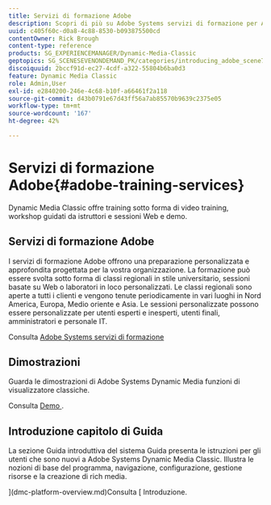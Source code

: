 ```yaml
---
title: Servizi di formazione Adobe
description: Scopri di più su Adobe Systems servizi di formazione per Adobe Systems Dynamic Media Classic.
uuid: c405f60c-d0a8-4c88-8530-b093875500cd
contentOwner: Rick Brough
content-type: reference
products: SG_EXPERIENCEMANAGER/Dynamic-Media-Classic
geptopics: SG_SCENESEVENONDEMAND_PK/categories/introducing_adobe_scene7
discoiquuid: 2bccf91d-ec27-4cdf-a322-55804b6ba0d3
feature: Dynamic Media Classic
role: Admin,User
exl-id: e2840200-246e-4c68-b10f-a66461f2a118
source-git-commit: d43b0791e67d43ff56a7ab85570b9639c2375e05
workflow-type: tm+mt
source-wordcount: '167'
ht-degree: 42%

---
```


# Servizi di formazione Adobe{#adobe-training-services}

Dynamic Media Classic offre training sotto forma di video training, workshop guidati da istruttori e sessioni Web e demo.

## Servizi di formazione Adobe

I servizi di formazione Adobe offrono una preparazione personalizzata e approfondita progettata per la vostra organizzazione. La formazione può essere svolta sotto forma di classi regionali in stile universitario, sessioni basate su Web o laboratori in loco personalizzati. Le classi regionali sono aperte a tutti i clienti e vengono tenute periodicamente in vari luoghi in Nord America, Europa, Medio oriente e Asia. Le sessioni personalizzate possono essere personalizzate per utenti esperti e inesperti, utenti finali, amministratori e personale IT.

Consulta [ Adobe Systems servizi di formazione](https://learning.adobe.com/)

## Dimostrazioni

Guarda le dimostrazioni di Adobe Systems Dynamic Media funzioni di visualizzatore classiche.

Consulta [ Demo ](https://landing.adobe.com/en/na/dynamic-media/ctir-2755/live-demos.html) .

## Introduzione capitolo di Guida

La sezione Guida introduttiva del sistema Guida presenta le istruzioni per gli utenti che sono nuovi a Adobe Systems Dynamic Media Classic. Illustra le nozioni di base del programma, navigazione, configurazione, gestione risorse e la creazione di rich media.

](dmc-platform-overview.md)Consulta [ Introduzione.
